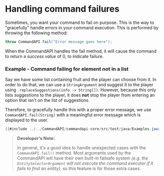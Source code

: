 # Handling command failures

Sometimes, you want your command to fail on purpose. This is the way to "gracefully" handle errors in your command execution. This is performed by throwing the following method:

```java
throw CommandAPI.fail("Error message goes here");
```

When the CommandAPI handles the fail method, it will cause the command to return a _success value_ of 0, to indicate failure.

<div class="example">

### Example - Command failing for element not in a list

Say we have some list containing fruit and the player can choose from it. In order to do that, we can use a `StringArgument` and suggest it to the player using `.replaceSuggestions(info -> String[])`. However, because this only lists _suggestions_ to the player, it does **not** stop the player from entering an option that isn't on the list of suggestions.

Therefore, to gracefully handle this with a proper error message, we use `CommandAPI.fail(String)` with a meaningful error message which is displayed to the user.

```java
{{#include ../../CommandAPI/commandapi-core/src/test/java/Examples.java:commandfailures}}
```

</div>

> **Developer's Note:**
>
> In general, it's a good idea to handle unexpected cases with the `CommandAPI.fail()` method. Most arguments used by the CommandAPI will have their own built-in failsafe system _(e.g. the `EntitySelectorArgument` will not execute the command executor if it fails to find an entity)_, so this feature is for those extra cases.